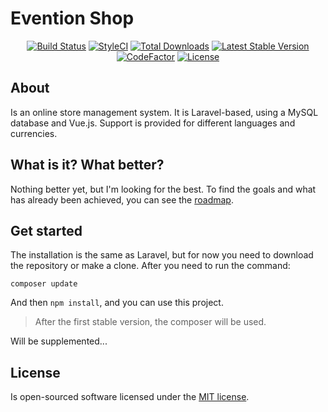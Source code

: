 # Evention Shop

<p align="center">
<a href="https://travis-ci.org/eVentionSoftware/shop"><img src="https://api.travis-ci.org/eVentionSoftware/shop.svg?branch=master" alt="Build Status"></a>
<a href="https://github.styleci.io/repos/137532862"><img src="https://github.styleci.io/repos/137532862/shield?branch=master" alt="StyleCI"></a>
<a href="https://packagist.org/packages/eventionsoftware/shop"><img src="https://poser.pugx.org/eventionsoftware/shop/d/total.svg" alt="Total Downloads"></a>
<a href="https://packagist.org/packages/eventionsoftware/shop"><img src="https://poser.pugx.org/eventionsoftware/shop/v/stable.svg" alt="Latest Stable Version"></a>
<a href="https://www.codefactor.io/repository/github/eventionsoftware/shop"><img src="https://www.codefactor.io/repository/github/eventionsoftware/shop/badge" alt="CodeFactor"></a>
<a href="https://packagist.org/packages/eventionsoftware/shop"><img src="https://poser.pugx.org/eventionsoftware/shop/license.svg" alt="License"></a>
</p>

## About

Is an online store management system. It is Laravel-based, using a MySQL database and Vue.js. Support is provided for different languages and currencies.

## What is it? What better?

Nothing better yet, but I'm looking for the best. 
To find the goals and what has already been achieved, you can see the [roadmap](roadmap.md).

## Get started

The installation is the same as Laravel, but for now you need to download the repository or make a clone. After you need to run the command:

`composer update`

And then `npm install`, and you can use this project.

> After the first stable version, the composer will be used.

Will be supplemented...

## License

Is open-sourced software licensed under the [MIT license](https://opensource.org/licenses/MIT).
